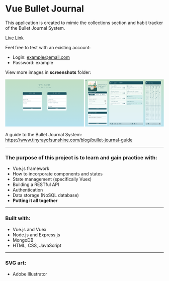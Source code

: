# Vue Bullet Journal

This application is created to mimic the collections section and habit tracker of the Bullet Journal System.

[Live Link](https://vue-bullet-journal-vkwho.herokuapp.com/)

Feel free to test with an existing account: <br>

- Login: example@email.com
- Password: example

View more images in **screenshots** folder:

<img src="screenshots/desktop-1.png" alt="login page" width="250" height="150"/>
<img src="screenshots/desktop-2.png" alt="user-page" width="250" height="150"/>

A guide to the Bullet Journal System: <br>
https://www.tinyrayofsunshine.com/blog/bullet-journal-guide

---

### The purpose of this project is to learn and gain practice with:

- Vue.js framework
- How to incorporate components and states
- State management (specifically Vuex)
- Building a RESTful API
- Authentication
- Data storage (NoSQL database)
- **Putting it all together**

---

### Built with:

- Vue.js and Vuex
- Node.js and Express.js
- MongoDB
- HTML, CSS, JavaScript

---

### SVG art:

- Adobe Illustrator
